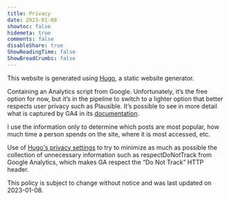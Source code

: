```yaml
---
title: Privacy
date: 2023-01-08
showtoc: false
hidemeta: true
comments: false
disableShare: true
ShowReadingTime: false
ShowBreadCrumbs: false
---
```


This website is generated using [Hugo](https://gohugo.io), a static website generator. 

Containing an Analytics script from Google. Unfortunately, it’s the free option for now, but it’s in the pipeline to switch to a lighter option that better respects user privacy such as Plausible. It’s possible to see in more detail what is captured by GA4 in its [documentation](https://support.google.com/analytics/answer/11593727?hl=en).

I use the information only to determine which posts are most popular, how much time a person spends on the site, where it is most accessed, etc.

Use of [Hugo's privacy settings](https://gohugo.io/about/hugo-and-gdpr/) to try to minimize as much as possible the collection of unnecessary information such as respectDoNotTrack from Google Analytics, which makes GA respect the “Do Not Track” HTTP header.

This policy is subject to change without notice and was last updated on 2023-01-08.